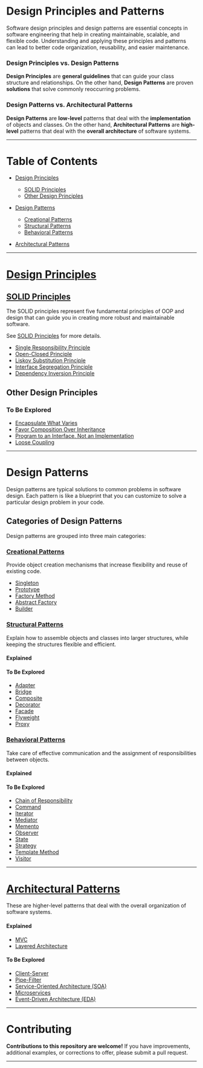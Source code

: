 # Design Principles and Patterns

Software design principles and design patterns are essential concepts in software engineering that help in creating maintainable, scalable, and flexible code. Understanding and applying these principles and patterns can lead to better code organization, reusability, and easier maintenance.

### Design Principles vs. Design Patterns

**Design Principles** are **general guidelines** that can guide your class structure and relationships. On the other hand, **Design Patterns** are proven **solutions** that solve commonly reoccurring problems.

### Design Patterns vs. Architectural Patterns

**Design Patterns** are **low-level** patterns that deal with the **implementation** of objects and classes. On the other hand, **Architectural Patterns** are **high-level** patterns that deal with the **overall architecture** of software systems.

---------------------------------------------

# Table of Contents

- [Design Principles](#design-principles)
  - [SOLID Principles](#solid-principles)
  - [Other Design Principles](#other-design-principles)

- [Design Patterns](#design-patterns)
    - [Creational Patterns](#creational-patterns)
    - [Structural Patterns](#structural-patterns)
    - [Behavioral Patterns](#behavioral-patterns)

- [Architectural Patterns](#architectural-patterns)

---------------------------------------------

# [Design Principles](./Design%20Principles/README.md)

## [SOLID Principles](./Design%20Principles/SOLID/README.md)

The SOLID principles represent five fundamental principles of OOP and design that can guide you in creating more robust and maintainable software.

See [SOLID Principles](./Design%20Principles/SOLID/README.md) for more details.
 - [Single Responsibility Principle](./Design%20Principles/SOLID/Single_Responsibility_Principle.md)
 - [Open-Closed Principle](./Design%20Principles/SOLID/Open_Closed_Principle.md)
 - [Liskov Substitution Principle](./Design%20Principles/SOLID/Liskov_Substitution_Principle.md)
 - [Interface Segregation Principle](./Design%20Principles/SOLID/Interface_Segregation_Principle.md)
 - [Dependency Inversion Principle](./Design%20Principles/SOLID/Dependency_Inversion_Principle.md)

## Other Design Principles

### To Be Explored

- [Encapsulate What Varies](./Design%20Principles/encapsulate-what-varies.md)
- [Favor Composition Over Inheritance](./Design%20Principles/favor-composition-over-inheritance.md)
- [Program to an Interface, Not an Implementation](./Design%20Principles/program-to-an-interface-not-an-implementation.md)
- [Loose Coupling](./Design%20Principles/loose-coupling.md)

---------------------------------------------

# Design Patterns

Design patterns are typical solutions to common problems in software design. Each pattern is like a blueprint that you can customize to solve a particular design problem in your code.

## Categories of Design Patterns

Design patterns are grouped into three main categories:

### [Creational Patterns](./Design%20Patterns/Creational%20Patterns/README.md)

Provide object creation mechanisms that increase flexibility and reuse of existing code.

- [Singleton](./Design%20Patterns/Creational%20Patterns/Singleton.md)
- [Prototype](./Design%20Patterns/Creational%20Patterns/Prototype.md)
- [Factory Method](./Design%20Patterns/Creational%20Patterns/Factory_Method.md)
- [Abstract Factory](./Design%20Patterns/Creational%20Patterns/Abstract_Factory.md)
- [Builder](./Design%20Patterns/Creational%20Patterns/Builder.md)

### [Structural Patterns](./Design%20Patterns/Structural%20Patterns/README.md)

Explain how to assemble objects and classes into larger structures, while keeping the structures flexible and efficient.

#### Explained

#### To Be Explored

- [Adapter](./Design%20Patterns/Structural%20Patterns/adapter.md)
- [Bridge](./Design%20Patterns/Structural%20Patterns/bridge.md)
- [Composite](./Design%20Patterns/Structural%20Patterns/composite.md)
- [Decorator](./Design%20Patterns/Structural%20Patterns/decorator.md)
- [Facade](./Design%20Patterns/Structural%20Patterns/facade.md)
- [Flyweight](./Design%20Patterns/Structural%20Patterns/flyweight.md)
- [Proxy](./Design%20Patterns/Structural%20Patterns/proxy.md)

### [Behavioral Patterns](./Design%20Patterns/Behavioral%20Patterns/README.md)

Take care of effective communication and the assignment of responsibilities between objects.

#### Explained

#### To Be Explored

- [Chain of Responsibility](./Design%20Patterns/Behavioral%20Patterns/chain-of-responsibility.md)
- [Command](./Design%20Patterns/Behavioral%20Patterns/command.md)
- [Iterator](./Design%20Patterns/Behavioral%20Patterns/iterator.md)
- [Mediator](./Design%20Patterns/Behavioral%20Patterns/mediator.md)
- [Memento](./Design%20Patterns/Behavioral%20Patterns/memento.md)
- [Observer](./Design%20Patterns/Behavioral%20Patterns/observer.md)
- [State](./Design%20Patterns/Behavioral%20Patterns/state.md)
- [Strategy](./Design%20Patterns/Behavioral%20Patterns/strategy.md)
- [Template Method](./Design%20Patterns/Behavioral%20Patterns/template-method.md)
- [Visitor](./Design%20Patterns/Behavioral%20Patterns/visitor.md)

---------------------------------------------

# [Architectural Patterns](./Architectural%20Patterns/README.md)

These are higher-level patterns that deal with the overall organization of software systems.

#### Explained

- [MVC](./Architectural%20Patterns/mvc.md)
- [Layered Architecture](./Architectural%20Patterns/layered-architecture.md)

#### To Be Explored

- [Client-Server](./architectural/client-server.md)
- [Pipe-Filter](./architectural/pipe-filter.md)
- [Service-Oriented Architecture (SOA)](./architectural/service-oriented-architecture.md)
- [Microservices](./architectural/microservices.md)
- [Event-Driven Architecture (EDA)](./architectural/event-driven-architecture.md)

---------------------------------------------

# Contributing

**Contributions to this repository are welcome!** If you have improvements, additional examples, or corrections to offer, please submit a pull request.

---------------------------------------------